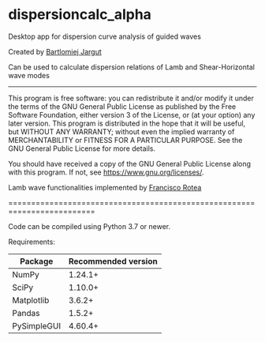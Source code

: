 # dispersioncalc_alpha
Desktop app for dispersion curve analysis of guided waves

Created by [Bartlomiej Jargut](https://github.com/dee7ine)


Can be used to calculate dispersion relations 
of Lamb and Shear-Horizontal wave modes

-------------------------------------------------------------------------
This program is free software: you can redistribute it and/or modify
it under the terms of the GNU General Public License as published by
the Free Software Foundation, either version 3 of the License, or
(at your option) any later version.
This program is distributed in the hope that it will be useful,
but WITHOUT ANY WARRANTY; without even the implied warranty of
MERCHANTABILITY or FITNESS FOR A PARTICULAR PURPOSE. See the
GNU General Public License for more details.

You should have received a copy of the GNU General Public License
along with this program. If not, see <https://www.gnu.org/licenses/>.

Lamb wave functionalities implemented by [Francisco Rotea](https://github.com/franciscorotea)


=========================================================================

Code can be compiled using Python 3.7 or newer.

Requirements:

| Package  | Recommended version |
| ------------- | ------------- |
| NumPy  | 1.24.1+  |
| SciPy  | 1.10.0+  |
| Matplotlib | 3.6.2+  |
| Pandas  | 1.5.2+  |
| PySimpleGUI  | 4.60.4+  |
